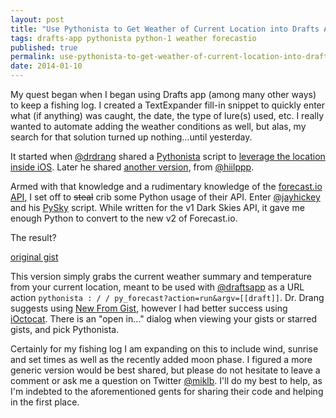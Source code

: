 ```yaml
---
layout: post
title: "Use Pythonista to Get Weather of Current Location into Drafts App"
tags: drafts-app pythonista python-1 weather forecastio
published: true
permalink: use-pythonista-to-get-weather-of-current-location-into-drafts-app
date: 2014-01-10
---
```


My quest began when I began using Drafts app (among many other ways) to keep a fishing log. I created a TextExpander fill-in snippet to quickly enter what (if anything) was caught, the date, the type of lure(s) used, etc. I really wanted to automate adding the weather conditions as well, but alas, my search for that solution turned up nothing…until yesterday.

It started when [@drdrang](https://twitter.com/drdrang) shared a [Pythonista](http://omz-software.com/pythonista/) script to [leverage the location inside iOS](http://www.leancrew.com/all-this/2014/01/location-and-leverage/). Later he shared [another version](https://gist.github.com/hiilppp/8268816), from [@hiilppp](https://twitter.com/hiilppp).

Armed with that knowledge and a rudimentary knowledge of the [forecast.io API](https://developer.forecast.io), I set off to <strike>steal</strike> crib some Python usage of their API. Enter  [@jayhickey](https://twitter.com/jayhickey) and his [PySky](https://github.com/jayhickey/Pythonista-Scripts/blob/master/PySky.py) script. While written for the v1 Dark Skies API, it gave me enough Python to convert to the new v2 of Forecast.io.

The result?

<script src="https://gist.github.com/miklb/8346411.js"></script>

[original gist](https://gist.github.com/miklb/8346411)

This version simply grabs the current weather summary and temperature from your current location, meant to be used with [@draftsapp](https://twitter.com/draftsapp) as a URL action `pythonista : / / py_forecast?action=run&argv=[[draft]]`. Dr. Drang suggests using [New From Gist](https://gist.github.com/omz/4076735), however I had better success using [iOctocat](http://ioctocat.com). There is an "open in…" dialog when viewing your gists or starred gists, and pick Pythonista.

Certainly for my fishing log I am expanding on this to include wind, sunrise and set times as well as the recently added moon phase. I figured a more generic version would be best shared, but please do not hesitate to leave a comment or  ask me a question on Twitter [@miklb](https://twitter.com/miklb). I'll do my best to help, as I'm indebted to the aforementioned gents for sharing their code and helping in the first place.
